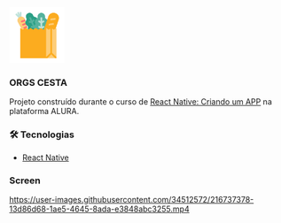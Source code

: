 <img width="100" alt="ignit" src="assets/icon.png" />

### ORGS CESTA
Projeto construído durante o curso de [React Native: Criando um APP](https://cursos.alura.com.br/course/react-native-comecando-zero) na plataforma ALURA. 

### 🛠 Tecnologias

- [React Native](https://reactnative.dev/)

### Screen

https://user-images.githubusercontent.com/34512572/216737378-13d86d68-1ae5-4645-8ada-e3848abc3255.mp4
